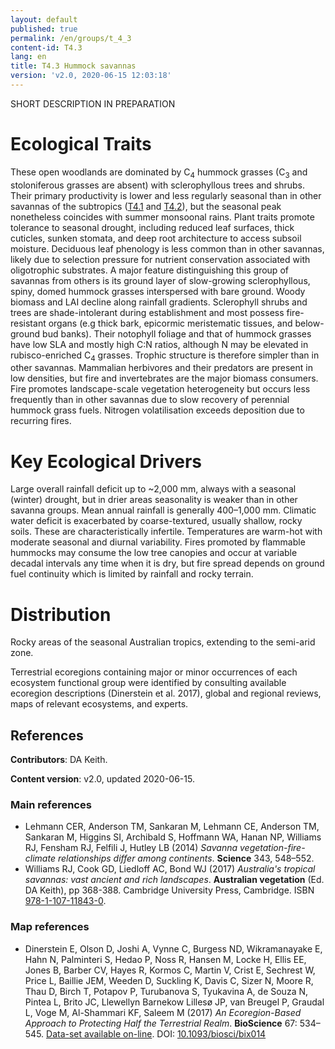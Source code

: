 ```yaml
---
layout: default
published: true
permalink: /en/groups/t_4_3
content-id: T4.3
lang: en
title: T4.3 Hummock savannas
version: 'v2.0, 2020-06-15 12:03:18'
---
```


SHORT DESCRIPTION IN PREPARATION

# Ecological Traits
 
These open woodlands are dominated by C<sub>4</sub> hummock grasses (C<sub>3</sub> and stoloniferous grasses are absent) with sclerophyllous trees and shrubs. Their primary productivity is lower and less regularly seasonal than in other savannas of the subtropics ([T4.1](/explore/groups/T4.1) and [T4.2](/explore/groups/T4.2)), but the seasonal peak nonetheless coincides with summer monsoonal rains. Plant traits promote tolerance to seasonal drought, including reduced leaf surfaces, thick cuticles, sunken stomata, and deep root architecture to access subsoil moisture. Deciduous leaf phenology is less common than in other savannas, likely due to selection pressure for nutrient conservation associated with oligotrophic substrates. A major feature distinguishing this group of savannas from others is its ground layer of slow-growing sclerophyllous, spiny, domed hummock grasses interspersed with bare ground. Woody biomass and LAI decline along rainfall gradients. Sclerophyll shrubs and trees are shade-intolerant during establishment and most possess fire-resistant organs (e.g thick bark, epicormic meristematic tissues, and below-ground bud banks). Their notophyll foliage and that of hummock grasses have low SLA and mostly high C:N ratios, although N may be elevated in rubisco-enriched C<sub>4</sub> grasses. Trophic structure is therefore simpler than in other savannas. Mammalian herbivores and their predators are present in low densities, but fire and invertebrates are the major biomass consumers. Fire promotes landscape-scale vegetation heterogeneity but occurs less frequently than in other savannas due to slow recovery of perennial hummock grass fuels. Nitrogen volatilisation exceeds deposition due to recurring fires. 
 
# Key Ecological Drivers
 
Large overall rainfall deficit up to ~2,000 mm, always with a seasonal (winter) drought, but in drier areas seasonality is weaker than in other savanna groups. Mean annual rainfall is generally 400–1,000 mm. Climatic water deficit is exacerbated by coarse-textured, usually shallow, rocky soils. These are characteristically infertile. Temperatures are warm-hot with moderate seasonal and diurnal variability. Fires promoted by flammable hummocks may consume the low tree canopies and occur at variable decadal intervals any time when it is dry, but fire spread depends on ground fuel continuity which is limited by rainfall and rocky terrain.
 
# Distribution
 
Rocky areas of the seasonal Australian tropics, extending to the semi-arid zone.

Terrestrial ecoregions containing major or minor occurrences of each ecosystem functional group were identified by consulting available ecoregion descriptions (Dinerstein et al. 2017), global and regional reviews, maps of relevant ecosystems, and experts.

## References

**Contributors**: DA Keith.

**Content version**: v2.0, updated 2020-06-15.

### Main references
* Lehmann CER, Anderson TM, Sankaran M, Lehmann CE, Anderson TM, Sankaran M, Higgins SI, Archibald S, Hoffmann WA, Hanan NP, Williams RJ, Fensham RJ, Felfili J, Hutley LB (2014) *Savanna vegetation-fire-climate relationships differ among continents*. **Science** 343, 548–552.
* Williams RJ, Cook GD, Liedloff AC, Bond WJ  (2017) *Australia's tropical savannas: vast ancient and rich landscapes*. **Australian vegetation** (Ed. DA Keith), pp 368-388. Cambridge University Press, Cambridge. ISBN [978-1-107-11843-0](http://www.cambridge.org/9781107118430).

### Map references
* Dinerstein E, Olson D, Joshi A, Vynne C, Burgess ND, Wikramanayake E, Hahn N, Palminteri S, Hedao P, Noss R, Hansen M, Locke H, Ellis EE, Jones B, Barber CV, Hayes R, Kormos C, Martin V, Crist E, Sechrest W, Price L, Baillie JEM, Weeden D, Suckling K, Davis C, Sizer N, Moore R, Thau D, Birch T, Potapov P, Turubanova S, Tyukavina A, de Souza N, Pintea L, Brito JC, Llewellyn Barnekow Lillesø JP, van Breugel P, Graudal L, Voge M, Al-Shammari KF, Saleem M  (2017) *An Ecoregion-Based Approach to Protecting Half the Terrestrial Realm*. **BioScience** 67: 534–545. [Data-set available on-line](https://ecoregions2017.appspot.com/). DOI: [10.1093/biosci/bix014](http://doi.org/10.1093/biosci/bix014)
